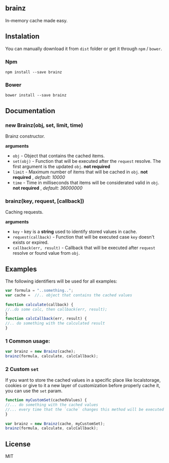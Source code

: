 ## brainz
In-memory cache made easy.

## Instalation
You can manually download it from `dist` folder or get it through `npm` / `bower`.

### Npm
`npm install --save brainz`

### Bower
`bower install --save brainz`

## Documentation

### new Brainz(obj, set, limit, time)
Brainz constructor.

__arguments__

* `obj` - Object that contains the cached items.
* `set(obj)` - Function that will be executed after the `request` resolve. The first
argument is the updated `obj`. __not required__
* `limit` - Maximum number of items that will be cached in `obj`. __not required__
, *default: 10000*
* `time` - Time in milliseconds that items will be considerated valid in `obj`. __not required__
, *default: 36000000*

### brainz(key, request, [callback])
Caching requests.

__arguments__

* `key` - key is a __string__ used to identify stored values in cache.
* `request(callback)` - Function that will be executed case `key` doesn't exists or expired.
* `callback(err, result)` - Callback that will be executed after `request` resolve or found value 
 from `obj`.

## Examples

The following identifiers will be used for all examples:

```js
var formula = "..something..";
var cache =  //.. object that contains the cached values
 
function calculate(callback) {
//..do some calc, then callback(err, result);
}
function calcCallback(err, result) {
//.. do something with the calculated result
}
```

### 1 Common usage:

```js
var brainz = new Brainz(cache);
brainz(formula, calculate, calcCallback);
```

### 2 Custom `set`

If you want to store the cached values in a specific place like localstorage, cookies or give to it
a new layer of customization before properly cache it, you can use the `set` param.   

```js
function myCustomSet(cachedValues) {
//... do something with the cached values
//... every time that the `cache` changes this method will be executed
}
 
var brainz = new Brainz(cache, myCustomSet);
brainz(formula, calculate, calcCallback);
```


## License
MIT
